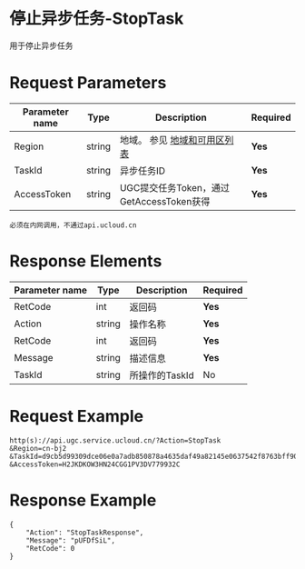 # 停止异步任务-StopTask

用于停止异步任务

# Request Parameters
|Parameter name|Type|Description|Required|
|---|---|---|---|
|Region|string|地域。 参见 [地域和可用区列表](../summary/regionlist.html)|**Yes**|
|TaskId|string|异步任务ID|**Yes**|
|AccessToken|string|UGC提交任务Token，通过GetAccessToken获得|**Yes**|

```
必须在内网调用，不通过api.ucloud.cn
```

# Response Elements
|Parameter name|Type|Description|Required|
|---|---|---|---|
|RetCode|int|返回码|**Yes**|
|Action|string|操作名称|**Yes**|
|RetCode|int|返回码|**Yes**|
|Message|string|描述信息|**Yes**|
|TaskId|string|所操作的TaskId|No|

# Request Example
```
http(s)://api.ugc.service.ucloud.cn/?Action=StopTask
&Region=cn-bj2
&TaskId=d9cb5d99309dce06e0a7adb850878a4635daf49a82145e0637542f8763bff90e
&AccessToken=H2JKDKOW3HN24CGG1PV3DV779932C
```

# Response Example
```
{
    "Action": "StopTaskResponse", 
    "Message": "pUFDfSiL", 
    "RetCode": 0
}
```

